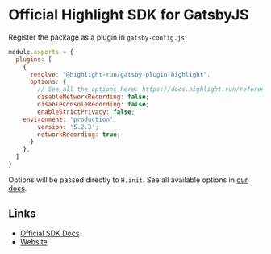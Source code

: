 # Official Highlight SDK for GatsbyJS

Register the package as a plugin in `gatsby-config.js`:

```javascript
module.exports = {
  plugins: [
    {
      resolve: "@highlight-run/gatsby-plugin-highlight",
      options: {
        // See all the options here: https://docs.highlight.run/reference#options
    	disableNetworkRecording: false;
    	disableConsoleRecording: false;
    	enableStrictPrivacy: false;
   	environment: 'production';
    	version: '5.2.3';
    	networkRecording: true;
      }
    },
  ]
}
```

Options will be passed directly to `H.init`. See all available options in [our docs](https://docs.highlight.run/reference#importing-the-library).

## Links

- [Official SDK Docs](https://docs.highlight.run/reference#overview)
- [Website](https://highlight.run)
